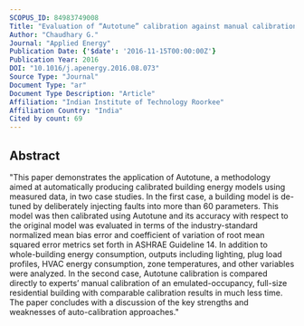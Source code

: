 ```yaml
---
SCOPUS_ID: 84983749008
Title: "Evaluation of “Autotune” calibration against manual calibration of building energy models"
Author: "Chaudhary G."
Journal: "Applied Energy"
Publication Date: {'$date': '2016-11-15T00:00:00Z'}
Publication Year: 2016
DOI: "10.1016/j.apenergy.2016.08.073"
Source Type: "Journal"
Document Type: "ar"
Document Type Description: "Article"
Affiliation: "Indian Institute of Technology Roorkee"
Affiliation Country: "India"
Cited by count: 69
---
```


## Abstract
"This paper demonstrates the application of Autotune, a methodology aimed at automatically producing calibrated building energy models using measured data, in two case studies. In the first case, a building model is de-tuned by deliberately injecting faults into more than 60 parameters. This model was then calibrated using Autotune and its accuracy with respect to the original model was evaluated in terms of the industry-standard normalized mean bias error and coefficient of variation of root mean squared error metrics set forth in ASHRAE Guideline 14. In addition to whole-building energy consumption, outputs including lighting, plug load profiles, HVAC energy consumption, zone temperatures, and other variables were analyzed. In the second case, Autotune calibration is compared directly to experts’ manual calibration of an emulated-occupancy, full-size residential building with comparable calibration results in much less time. The paper concludes with a discussion of the key strengths and weaknesses of auto-calibration approaches."
